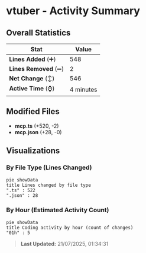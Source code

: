 # vtuber - Activity Summary 

## Overall Statistics

| Stat                   | Value                                                             |
| ---------------------- | ----------------------------------------------------------------- |
| **Lines Added** (➕)   | 548                                          |
| **Lines Removed** (➖) | 2                                        |
| **Net Change** (↕)    | 546                |
| **Active Time** (⌚)   | 4 minutes |


## Modified Files
- **mcp.ts** (+520, -2)
- **mcp.json** (+28, -0)

## Visualizations

### By File Type (Lines Changed)

```mermaid
pie showData
title Lines changed by file type
".ts" : 522
".json" : 28
```

### By Hour (Estimated Activity Count)

```mermaid
pie showData
title Coding activity by hour (count of changes)
"01h" : 5
```


> **Last Updated:** 21/07/2025, 01:34:31